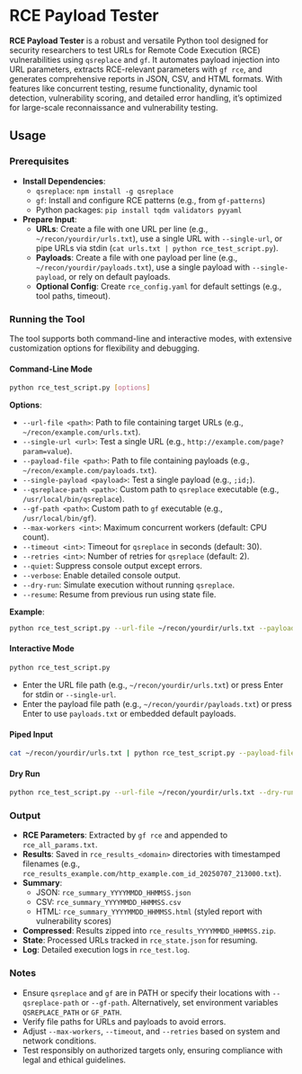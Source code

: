 # RCE Payload Tester

**RCE Payload Tester** is a robust and versatile Python tool designed for security researchers to test URLs for Remote Code Execution (RCE) vulnerabilities using `qsreplace` and `gf`. It automates payload injection into URL parameters, extracts RCE-relevant parameters with `gf rce`, and generates comprehensive reports in JSON, CSV, and HTML formats. With features like concurrent testing, resume functionality, dynamic tool detection, vulnerability scoring, and detailed error handling, it’s optimized for large-scale reconnaissance and vulnerability testing.

## Usage

### Prerequisites
- **Install Dependencies**:
  - `qsreplace`: `npm install -g qsreplace`
  - `gf`: Install and configure RCE patterns (e.g., from `gf-patterns`)
  - Python packages: `pip install tqdm validators pyyaml`
- **Prepare Input**:
  - **URLs**: Create a file with one URL per line (e.g., `~/recon/yourdir/urls.txt`), use a single URL with `--single-url`, or pipe URLs via stdin (`cat urls.txt | python rce_test_script.py`).
  - **Payloads**: Create a file with one payload per line (e.g., `~/recon/yourdir/payloads.txt`), use a single payload with `--single-payload`, or rely on default payloads.
  - **Optional Config**: Create `rce_config.yaml` for default settings (e.g., tool paths, timeout).

### Running the Tool
The tool supports both command-line and interactive modes, with extensive customization options for flexibility and debugging.

#### Command-Line Mode
```bash
python rce_test_script.py [options]
```

**Options**:
- `--url-file <path>`: Path to file containing target URLs (e.g., `~/recon/example.com/urls.txt`).
- `--single-url <url>`: Test a single URL (e.g., `http://example.com/page?param=value`).
- `--payload-file <path>`: Path to file containing payloads (e.g., `~/recon/example.com/payloads.txt`).
- `--single-payload <payload>`: Test a single payload (e.g., `;id;`).
- `--qsreplace-path <path>`: Custom path to `qsreplace` executable (e.g., `/usr/local/bin/qsreplace`).
- `--gf-path <path>`: Custom path to `gf` executable (e.g., `/usr/local/bin/gf`).
- `--max-workers <int>`: Maximum concurrent workers (default: CPU count).
- `--timeout <int>`: Timeout for `qsreplace` in seconds (default: 30).
- `--retries <int>`: Number of retries for `qsreplace` (default: 2).
- `--quiet`: Suppress console output except errors.
- `--verbose`: Enable detailed console output.
- `--dry-run`: Simulate execution without running `qsreplace`.
- `--resume`: Resume from previous run using state file.

**Example**:
```bash
python rce_test_script.py --url-file ~/recon/yourdir/urls.txt --payload-file ~/recon/yourdir/payloads.txt --qsreplace-path /usr/local/bin/qsreplace --gf-path /usr/local/bin/gf --max-workers 10 --timeout 20 --verbose --resume
```

#### Interactive Mode
```bash
python rce_test_script.py
```
- Enter the URL file path (e.g., `~/recon/yourdir/urls.txt`) or press Enter for stdin or `--single-url`.
- Enter the payload file path (e.g., `~/recon/yourdir/payloads.txt`) or press Enter to use `payloads.txt` or embedded default payloads.

#### Piped Input
```bash
cat ~/recon/yourdir/urls.txt | python rce_test_script.py --payload-file ~/recon/your/payloads.txt
```

#### Dry Run
```bash
python rce_test_script.py --url-file ~/recon/yourdir/urls.txt --dry-run
```

### Output
- **RCE Parameters**: Extracted by `gf rce` and appended to `rce_all_params.txt`.
- **Results**: Saved in `rce_results_<domain>` directories with timestamped filenames (e.g., `rce_results_example.com/http_example.com_id_20250707_213000.txt`).
- **Summary**:
  - JSON: `rce_summary_YYYYMMDD_HHMMSS.json`
  - CSV: `rce_summary_YYYYMMDD_HHMMSS.csv`
  - HTML: `rce_summary_YYYYMMDD_HHMMSS.html` (styled report with vulnerability scores)
- **Compressed**: Results zipped into `rce_results_YYYYMMDD_HHMMSS.zip`.
- **State**: Processed URLs tracked in `rce_state.json` for resuming.
- **Log**: Detailed execution logs in `rce_test.log`.

### Notes
- Ensure `qsreplace` and `gf` are in PATH or specify their locations with `--qsreplace-path` or `--gf-path`. Alternatively, set environment variables `QSREPLACE_PATH` or `GF_PATH`.
- Verify file paths for URLs and payloads to avoid errors.
- Adjust `--max-workers`, `--timeout`, and `--retries` based on system and network conditions.
- Test responsibly on authorized targets only, ensuring compliance with legal and ethical guidelines.

